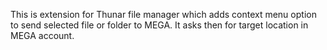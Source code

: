 This is extension for Thunar file manager which adds context menu option to send selected file or folder to MEGA. It asks then for target location in MEGA account.
